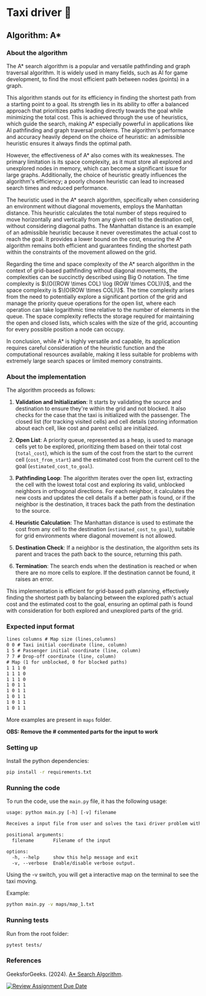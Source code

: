 # Taxi driver 🚖

## Algorithm: A*

### About the algorithm

The A* search algorithm is a popular and versatile pathfinding and graph traversal algorithm. It is widely used in many fields, such as AI for game development, to find the most efficient path between nodes (points) in a graph.

This algorithm stands out for its efficiency in finding the shortest path from a starting point to a goal. Its strength lies in its ability to offer a balanced approach that prioritizes paths leading directly towards the goal while minimizing the total cost. This is achieved through the use of heuristics, which guide the search, making A* especially powerful in applications like AI pathfinding and graph traversal problems. The algorithm's performance and accuracy heavily depend on the choice of heuristic: an admissible heuristic ensures it always finds the optimal path.

However, the effectiveness of A* also comes with its weaknesses. The primary limitation is its space complexity, as it must store all explored and unexplored nodes in memory, which can become a significant issue for large graphs. Additionally, the choice of heuristic greatly influences the algorithm's efficiency; a poorly chosen heuristic can lead to increased search times and reduced performance. 

The heuristic used in the A* search algorithm, specifically when considering an environment without diagonal movements, employs the Manhattan distance. This heuristic calculates the total number of steps required to move horizontally and vertically from any given cell to the destination cell, without considering diagonal paths. The Manhattan distance is an example of an admissible heuristic because it never overestimates the actual cost to reach the goal. It provides a lower bound on the cost, ensuring the A* algorithm remains both efficient and guarantees finding the shortest path within the constraints of the movement allowed on the grid.

Regarding the time and space complexity of the A* search algorithm in the context of grid-based pathfinding without diagonal movements, the complexities can be succinctly described using Big O notation. The time complexity is $\(O((ROW \times COL) \log (ROW \times COL))\)$, and the space complexity is $\(O(ROW \times COL)\)$. The time complexity arises from the need to potentially explore a significant portion of the grid and manage the priority queue operations for the open list, where each operation can take logarithmic time relative to the number of elements in the queue. The space complexity reflects the storage required for maintaining the open and closed lists, which scales with the size of the grid, accounting for every possible position a node can occupy.

In conclusion, while A* is highly versatile and capable, its application requires careful consideration of the heuristic function and the computational resources available, making it less suitable for problems with extremely large search spaces or limited memory constraints.

### About the implementation

The algorithm proceeds as follows:

1. **Validation and Initialization**: It starts by validating the source and destination to ensure they're within the grid and not blocked. It also checks for the case that the taxi is initialized with the passenger. The closed list (for tracking visited cells) and cell details (storing information about each cell, like cost and parent cells) are initialized.

2. **Open List**: A priority queue, represented as a heap, is used to manage cells yet to be explored, prioritizing them based on their total cost (`total_cost`), which is the sum of the cost from the start to the current cell (`cost_from_start`) and the estimated cost from the current cell to the goal (`estimated_cost_to_goal`).

3. **Pathfinding Loop**: The algorithm iterates over the open list, extracting the cell with the lowest total cost and exploring its valid, unblocked neighbors in orthogonal directions. For each neighbor, it calculates the new costs and updates the cell details if a better path is found, or if the neighbor is the destination, it traces back the path from the destination to the source.

4. **Heuristic Calculation**: The Manhattan distance is used to estimate the cost from any cell to the destination (`estimated_cost_to_goal`), suitable for grid environments where diagonal movement is not allowed.

5. **Destination Check**: If a neighbor is the destination, the algorithm sets its parent and traces the path back to the source, returning this path.

6. **Termination**: The search ends when the destination is reached or when there are no more cells to explore. If the destination cannot be found, it raises an error.

This implementation is efficient for grid-based path planning, effectively finding the shortest path by balancing between the explored path's actual cost and the estimated cost to the goal, ensuring an optimal path is found with consideration for both explored and unexplored parts of the grid.

### Expected input format

```txt
lines columns # Map size (lines,columns)
0 0 # Taxi initial coordinate (line, column)
1 5 # Passenger initial coordinate (line, column)
7 7 # Drop-off coordinate (line, column)
# Map (1 for unblocked, 0 for blocked paths)
1 1 1 0
1 1 1 0
1 1 1 0
1 0 1 1
1 0 1 1
1 0 1 1
1 0 1 1
1 0 1 1
```

More examples are present in `maps` folder.

**OBS: Remove the # commented parts for the input to work**

### Setting up

Install the python dependencies:

```sh
pip install -r requirements.txt
```

### Running the code

To run the code, use the `main.py` file, it has the following usage:
```txt
usage: python main.py [-h] [-v] filename

Receives a input file from user and solves the taxi driver problem with A* algorithm

positional arguments:
  filename       Filename of the input

options:
  -h, --help     show this help message and exit
  -v, --verbose  Enable/disable verbose output.
```

Using the -v switch, you will get a interactive map on the terminal to see the taxi moving.

Example:

```sh
python main.py -v maps/map_1.txt
```

### Running tests

Run from the root folder:
```sh
pytest tests/
```

### References

GeeksforGeeks. (2024). [A* Search Algorithm](https://www.geeksforgeeks.org/a-search-algorithm/). 

[![Review Assignment Due Date](https://classroom.github.com/assets/deadline-readme-button-24ddc0f5d75046c5622901739e7c5dd533143b0c8e959d652212380cedb1ea36.svg)](https://classroom.github.com/a/2z7X09GL)
